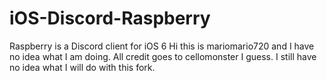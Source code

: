 # iOS-Discord-Raspberry
Raspberry is a Discord client for iOS 6
Hi this is mariomario720 and I have no idea what I am doing.
All credit goes to cellomonster I guess. I still have no idea what I will do with this fork.
